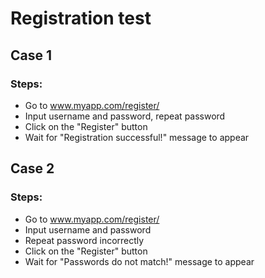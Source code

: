 # Registration test

## Case 1
### Steps:
- Go to www.myapp.com/register/
- Input username and password, repeat password
- Click on the "Register" button
- Wait for "Registration successful!" message to appear

## Case 2
### Steps:
- Go to www.myapp.com/register/
- Input username and password
- Repeat password incorrectly
- Click on the "Register" button
- Wait for "Passwords do not match!" message to appear